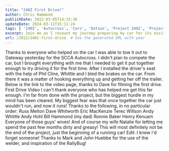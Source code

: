 ```yaml
---
title: "240Z First Drive!"
author: Chris Hammond
publishDate: 2012-03-05T14:15:36
updateDate: 2024-03-11T15:11:24
tags: [ '240Z', 'Autocross', 'Cars', 'Datsun', 'Project 240Z', 'Project240z', 'Project240Zcom' ]
excerpt: Join me as I recount my journey preparing my car for its exciting first drive at Gateway's SCCA Autocross, and thank those who assisted in the project.
url: /2012/240z-first-drive  # Use the generated URL with year
---
```

Thanks to everyone who helped on the car I was able to tow it out to Gateway yesterday for the SCCA Autocross. I didn't plan to compete the car, but I brought everything with me that I needed to get it put together enough to try driving it for the first time. After I installed the&nbsp;driver's seat with the help of Phil Cline, Whittle and I bled the brakes on the car. From there it was a matter of hooking everything up and getting her off the trailer. Below is the link to the video page, thanks to Dave for filming the first drive. First Drive Video I can't thank everyone who has helped me get this far enough. I'm far from done with the project, but the biggest hurdle in my mind has been cleared. My biggest fear was that once together the car just wouldn't run, and now it runs! Thanks to the following,&nbsp;in no particular order: Russ Melton Dave Whitworth Eric MacKenzie Terec Willson Andy Whittle Andy Hohl Bill Hammond (my dad) Ronnie Baker Henry Kenuam Everyone of those guys' wives! And of course my wife Natalie for letting me spend the past few months dirty and greasy! This will most definitely not be the end of the project, just the beginning of a running car! Edit: I knew i'd forget someone! Thanks to Mark and John Huebbe for the use of the welder, and inspiration of the RallyBug!


